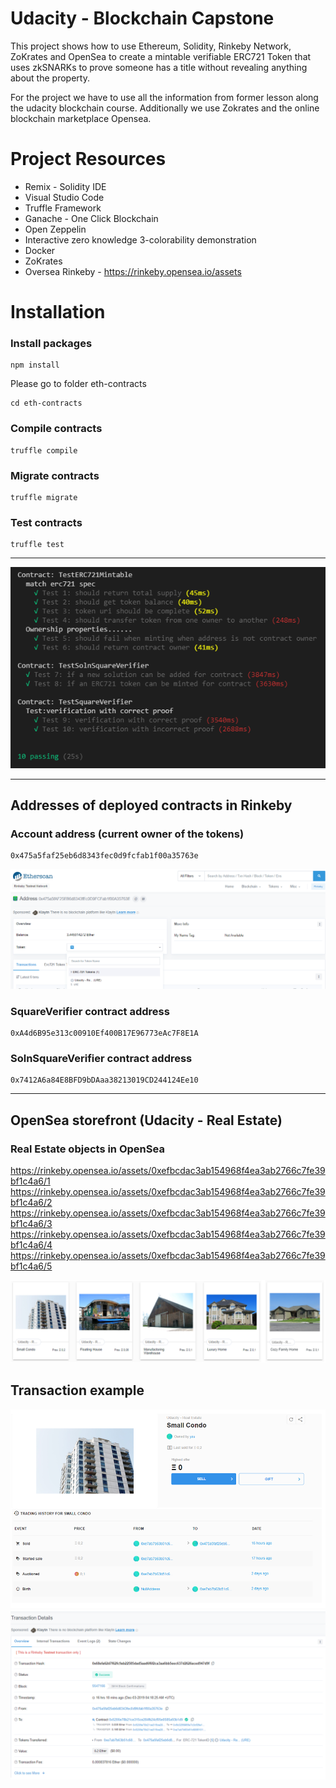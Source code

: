 # Udacity - Blockchain Capstone

This project shows how to use Ethereum, Solidity, Rinkeby Network, ZoKrates and OpenSea to create a mintable verifiable ERC721 Token that uses zkSNARKs to prove someone has a title without revealing anything about the property.

For the project we have to use all the information from former lesson along the udacity blockchain course.
Additionally we use Zokrates and the online blockchain marketplace Opensea.


# Project Resources
- Remix - Solidity IDE
- Visual Studio Code
- Truffle Framework
- Ganache - One Click Blockchain
- Open Zeppelin
- Interactive zero knowledge 3-colorability demonstration
- Docker
- ZoKrates
- Oversea Rinkeby - https://rinkeby.opensea.io/assets

# Installation
### Install packages
```
npm install
```

Please go to folder eth-contracts
```
cd eth-contracts
```


### Compile contracts
```
truffle compile
```

### Migrate contracts
```
truffle migrate
```


### Test contracts
```
truffle test
```

---------------------------------------------
![Screenshot](pic1_truffle_test.png)

---------------------------------------------
## Addresses of deployed contracts in Rinkeby
### Account address (current owner of the tokens)
```
0x475a5faf25eb6d8343fec0d9fcfab1f00a35763e
```

![Screenshot](pic1_Etherscan_addressowner.png)

### SquareVerifier contract address
```
0xA4d6B95e313c00910Ef400B17E96773eAc7F8E1A
```
### SolnSquareVerifier contract address
```
0x7412A6a84E8BFD9bDAaa38213019CD244124Ee10
```

---------------------------------------------
## OpenSea storefront (Udacity - Real Estate)

### Real Estate objects in OpenSea

https://rinkeby.opensea.io/assets/0xefbcdac3ab154968f4ea3ab2766c7fe39bf1c4a6/1
https://rinkeby.opensea.io/assets/0xefbcdac3ab154968f4ea3ab2766c7fe39bf1c4a6/2
https://rinkeby.opensea.io/assets/0xefbcdac3ab154968f4ea3ab2766c7fe39bf1c4a6/3
https://rinkeby.opensea.io/assets/0xefbcdac3ab154968f4ea3ab2766c7fe39bf1c4a6/4
https://rinkeby.opensea.io/assets/0xefbcdac3ab154968f4ea3ab2766c7fe39bf1c4a6/5


![Screenshot](pic1_oversea.png)



## Transaction example
![Screenshot](pic2_oversea.png)
![Screenshot](pic3_oversea.png)
